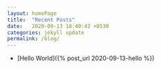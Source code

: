 ```yaml
---
layout: homePage
title:  "Recent Posts"
date:   2020-09-13 18:40:42 +0530
categories: jekyll update
permalink: /blog/
---
```


* [Hello World]({% post_url 2020-09-13-hello %})
